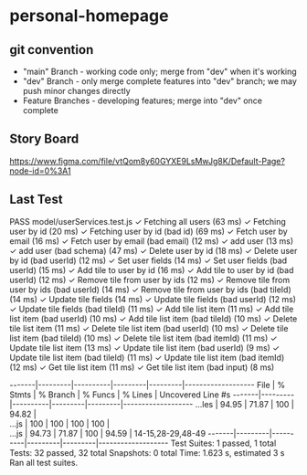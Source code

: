 # personal-homepage

## git convention

* "main" Branch - working code only; merge from "dev" when it's working
* "dev" Branch - only merge complete features into "dev" branch; we may push minor changes directly
* Feature Branches - developing features; merge into "dev" once complete

## Story Board
  https://www.figma.com/file/vtQom8y60GYXE9LsMwJg8K/Default-Page?node-id=0%3A1

## Last Test
 PASS  model/userServices.test.js
  ✓ Fetching all users (63 ms)
  ✓ Fetching user by id (20 ms)
  ✓ Fetching user by id (bad id) (69 ms)
  ✓ Fetch user by email (16 ms)
  ✓ Fetch user by email (bad email) (12 ms)
  ✓ add user (13 ms)
  ✓ add user (bad schema) (47 ms)
  ✓ Delete user by id (18 ms)
  ✓ Delete user by id (bad userId) (12 ms)
  ✓ Set user fields (14 ms)
  ✓ Set user fields (bad userId) (15 ms)
  ✓ Add tile to user by id (16 ms)
  ✓ Add tile to user by id (bad userId) (12 ms)
  ✓ Remove tile from user by ids (12 ms)
  ✓ Remove tile from user by ids (bad userId) (14 ms)
  ✓ Remove tile from user by ids (bad tileId) (14 ms)
  ✓ Update tile fields (14 ms)
  ✓ Update tile fields (bad userId) (12 ms)
  ✓ Update tile fields (bad tileId) (11 ms)
  ✓ Add tile list item (11 ms)
  ✓ Add tile list item (bad userId) (10 ms)
  ✓ Add tile list item (bad tileId) (10 ms)
  ✓ Delete tile list item (11 ms)
  ✓ Delete tile list item (bad userId) (10 ms)
  ✓ Delete tile list item (bad tileId) (10 ms)
  ✓ Delete tile list item (bad itemId) (11 ms)
  ✓ Update tile list item (13 ms)
  ✓ Update tile list item (bad userId) (9 ms)
  ✓ Update tile list item (bad tileId) (11 ms)
  ✓ Update tile list item (bad itemId) (12 ms)
  ✓ Get tile list item (11 ms)
  ✓ Get tile list item (bad input) (8 ms)

-------|---------|----------|---------|---------|-------------------
File   | % Stmts | % Branch | % Funcs | % Lines | Uncovered Line #s 
-------|---------|----------|---------|---------|-------------------
...les |   94.95 |    71.87 |     100 |   94.82 |                   
 ...js |     100 |      100 |     100 |     100 |                   
 ...js |   94.73 |    71.87 |     100 |   94.59 | 14-15,28-29,48-49 
-------|---------|----------|---------|---------|-------------------
Test Suites: 1 passed, 1 total
Tests:       32 passed, 32 total
Snapshots:   0 total
Time:        1.623 s, estimated 3 s
Ran all test suites.